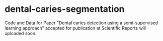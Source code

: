 # dental-caries-segmentation
Code and Data for Paper "Dental caries detection using a semi-supervised learning approach" accepted for publication at Scientific Reports will uploaded soon.
